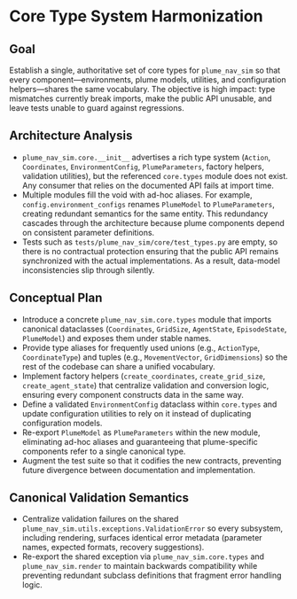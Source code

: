 # Core Type System Harmonization

## Goal
Establish a single, authoritative set of core types for `plume_nav_sim` so that every
component—environments, plume models, utilities, and configuration helpers—shares the same
vocabulary. The objective is high impact: type mismatches currently break imports, make the
public API unusable, and leave tests unable to guard against regressions.

## Architecture Analysis
- `plume_nav_sim.core.__init__` advertises a rich type system (`Action`, `Coordinates`,
  `EnvironmentConfig`, `PlumeParameters`, factory helpers, validation utilities), but the
  referenced `core.types` module does not exist. Any consumer that relies on the documented
  API fails at import time.
- Multiple modules fill the void with ad-hoc aliases. For example,
  `config.environment_configs` renames `PlumeModel` to `PlumeParameters`, creating redundant
  semantics for the same entity. This redundancy cascades through the architecture because
  plume components depend on consistent parameter definitions.
- Tests such as `tests/plume_nav_sim/core/test_types.py` are empty, so there is no contractual
  protection ensuring that the public API remains synchronized with the actual
  implementations. As a result, data-model inconsistencies slip through silently.

## Conceptual Plan
- Introduce a concrete `plume_nav_sim.core.types` module that imports canonical dataclasses
  (`Coordinates`, `GridSize`, `AgentState`, `EpisodeState`, `PlumeModel`) and exposes them
  under stable names.
- Provide type aliases for frequently used unions (e.g., `ActionType`, `CoordinateType`) and
  tuples (e.g., `MovementVector`, `GridDimensions`) so the rest of the codebase can share a
  unified vocabulary.
- Implement factory helpers (`create_coordinates`, `create_grid_size`, `create_agent_state`)
  that centralize validation and conversion logic, ensuring every component constructs data
  in the same way.
- Define a validated `EnvironmentConfig` dataclass within `core.types` and update
  configuration utilities to rely on it instead of duplicating configuration models.
- Re-export `PlumeModel` as `PlumeParameters` within the new module, eliminating ad-hoc
  aliases and guaranteeing that plume-specific components refer to a single canonical type.
- Augment the test suite so that it codifies the new contracts, preventing future divergence
  between documentation and implementation.

## Canonical Validation Semantics
- Centralize validation failures on the shared `plume_nav_sim.utils.exceptions.ValidationError`
  so every subsystem, including rendering, surfaces identical error metadata (parameter names,
  expected formats, recovery suggestions).
- Re-export the shared exception via `plume_nav_sim.core.types` and
  `plume_nav_sim.render` to maintain backwards compatibility while preventing redundant
  subclass definitions that fragment error handling logic.
